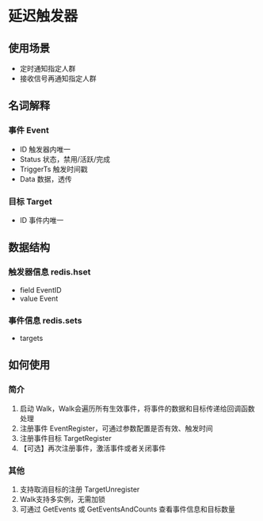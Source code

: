 # 延迟触发器
## 使用场景
- 定时通知指定人群
- 接收信号再通知指定人群
## 名词解释
### 事件 Event
- ID 触发器内唯一
- Status 状态，禁用/活跃/完成
- TriggerTs 触发时间戳
- Data 数据，透传
### 目标 Target
- ID 事件内唯一
## 数据结构
### 触发器信息 redis.hset
- field EventID
- value Event
### 事件信息 redis.sets
- targets
## 如何使用
### 简介
1. 启动 Walk，Walk会遍历所有生效事件，将事件的数据和目标传递给回调函数处理
2. 注册事件 EventRegister，可通过参数配置是否有效、触发时间
3. 注册事件目标 TargetRegister
4. 【可选】再次注册事件，激活事件或者关闭事件
### 其他
1. 支持取消目标的注册 TargetUnregister
2. Walk支持多实例，无需加锁
3. 可通过 GetEvents 或 GetEventsAndCounts 查看事件信息和目标数量

